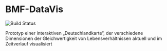 # BMF-DataVis
![Build Status](https://travis-ci.com/jacobrvl/BMF-DataVis.svg?token=YVGoNQSNLmaJ3qdmXvGb&branch=master)

Prototyp einer interaktiven „Deutschlandkarte“, der verschiedene Dimensionen der Gleichwertigkeit von Lebensverhältnissen aktuell und im Zeitverlauf visualisiert 
